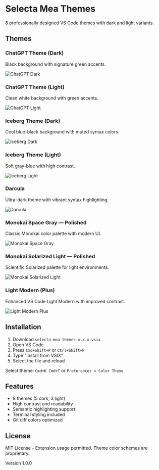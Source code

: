 # Selecta Mea Themes

8 professionally designed VS Code themes with dark and light variants.

## Themes

### ChatGPT Theme (Dark)
Black background with signature green accents.

![ChatGPT Dark](./images/SCR-20250930-cmsg.png)

### ChatGPT Theme (Light)
Clean white background with green accents.

![ChatGPT Light](./images/SCR-20250930-cmub.png)

### Iceberg Theme (Dark)
Cool blue-black background with muted syntax colors.

![Iceberg Dark](./images/SCR-20250930-cmwn.png)

### Iceberg Theme (Light)
Soft gray-blue with high contrast.

![Iceberg Light](./images/SCR-20250930-cnar.png)

### Darcula
Ultra-dark theme with vibrant syntax highlighting.

![Darcula](./images/SCR-20250930-cndh.png)

### Monokai Space Gray — Polished
Classic Monokai color palette with modern UI.

![Monokai Space Gray](./images/SCR-20250930-cnfe.png)

### Monokai Solarized Light — Polished
Scientific Solarized palette for light environments.

![Monokai Solarized Light](./images/SCR-20250930-cngr.png)

### Light Modern (Plus)
Enhanced VS Code Light Modern with improved contrast.

![Light Modern Plus](./images/SCR-20250930-cnii.png)

## Installation

1. Download `selecta-mea-themes-x.x.x.vsix`
2. Open VS Code
3. Press `Cmd+Shift+P` or `Ctrl+Shift+P`
4. Type "Install from VSIX"
5. Select the file and reload

Select theme: `Cmd+K Cmd+T` or `Preferences > Color Theme`

## Features

- 8 themes (5 dark, 3 light)
- High contrast and readability
- Semantic highlighting support
- Terminal styling included
- Git diff colors optimized

## License

MIT License - Extension usage permitted. Theme color schemes are proprietary.

Version 1.0.0
